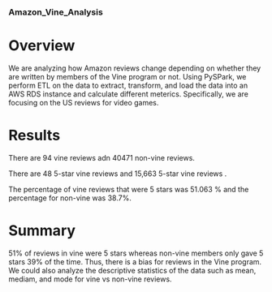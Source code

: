 ### Amazon_Vine_Analysis

# Overview
We are analyzing how Amazon reviews change depending on whether they are written by members of the Vine program or not. Using PySPark, we perform ETL on the data to extract, transform, and load the data into an AWS RDS instance and calculate different meterics. Specifically, we are focusing on the US reviews for video games. 

# Results

There are 94 vine reviews adn 40471 non-vine reviews. 

There are 48 5-star vine reviews and 15,663 5-star vine reviews .

The percentage of vine reviews that were 5 stars was 51.063 % and the percentage for non-vine was 38.7%.

# Summary
51% of reviews in vine were 5 stars whereas non-vine members only gave 5 stars 39% of the time. Thus, there is a bias for reviews in the Vine program. We could also analyze the descriptive statistics of the data such as mean, mediam, and mode for vine vs non-vine reviews. 
